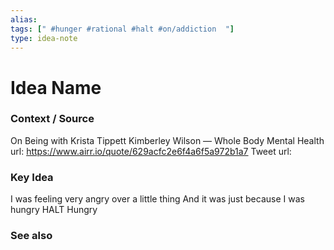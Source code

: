 ```yaml
---
alias: 
tags: [" #hunger #rational #halt #on/addiction  "]
type: idea-note
---
```

# Idea Name

### Context / Source

On Being with Krista Tippett
Kimberley Wilson — Whole Body Mental Health
url: https://www.airr.io/quote/629acfc2e6f4a6f5a972b1a7
Tweet url: 

### Key Idea

I was feeling very angry over a little thing
And it was just because I was hungry
HALT
Hungry

### See also

